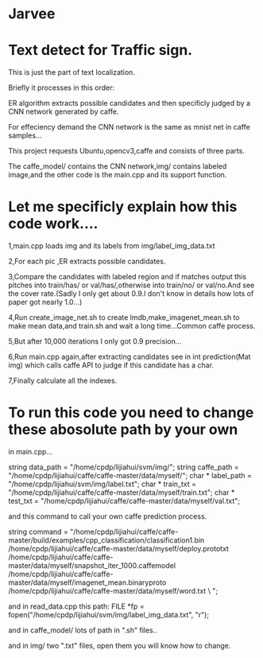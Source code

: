 # Jarvee

# Text detect for Traffic sign.

This is just the part of text localization.

Briefly it processes in this order:

ER algorithm extracts possible candidates and then specificly judged by a CNN network generated by caffe.

For effeciency demand the CNN network is the same as mnist net in caffe samples...

This project requests Ubuntu,opencv3,caffe and consists of three parts.

The caffe_model/ contains the CNN network,img/ contains labeled image,and the other code is the main.cpp and its support function.

# Let me specificly explain how this code work....

1,main.cpp loads img and its labels from img/label_img_data.txt

2,For each pic ,ER extracts possible candidates.

3,Compare the candidates with labeled region and if matches output this pitches into train/has/ or val/has/,otherwise into train/no/ or
val/no.And see the cover rate.(Sadly I only get about 0.9.I don't know in details how lots of paper got nearly 1.0...)

4,Run create_image_net.sh to create lmdb,make_imagenet_mean.sh to make mean data,and train.sh and wait a long time...Common caffe
process.

5,But after 10,000 iterations I only got 0.9 precision...

6,Run main.cpp again,after extracting candidates see in int prediction(Mat img) which calls caffe API to judge if this candidate has a 
char.

7,Finally calculate all the indexes.

# To run this code you need to change these abosolute path by your own 

in main.cpp...

string data_path = "/home/cpdp/lijiahui/svm/img/";
string caffe_path = "/home/cpdp/lijiahui/caffe/caffe-master/data/myself/";
char * label_path = "/home/cpdp/lijiahui/svm/img/label.txt";
char * train_txt = "/home/cpdp/lijiahui/caffe/caffe-master/data/myself/train.txt";
char * test_txt = "/home/cpdp/lijiahui/caffe/caffe-master/data/myself/val.txt";

and this command to call your own caffe prediction process.

string command = "/home/cpdp/lijiahui/caffe/caffe-master/build/examples/cpp_classification/classification1.bin \
  /home/cpdp/lijiahui/caffe/caffe-master/data/myself/deploy.prototxt \
  /home/cpdp/lijiahui/caffe/caffe-master/data/myself/snapshot_iter_1000.caffemodel \
  /home/cpdp/lijiahui/caffe/caffe-master/data/myself/imagenet_mean.binaryproto \
  /home/cpdp/lijiahui/caffe/caffe-master/data/myself/word.txt \ ";

and in read_data.cpp this path: FILE *fp = fopen("/home/cpdp/lijiahui/svm/img/label_img_data.txt", "r");

and in caffe_model/ lots of path in ".sh" files..

and in img/ two ".txt" files, open them you will know how to change.




